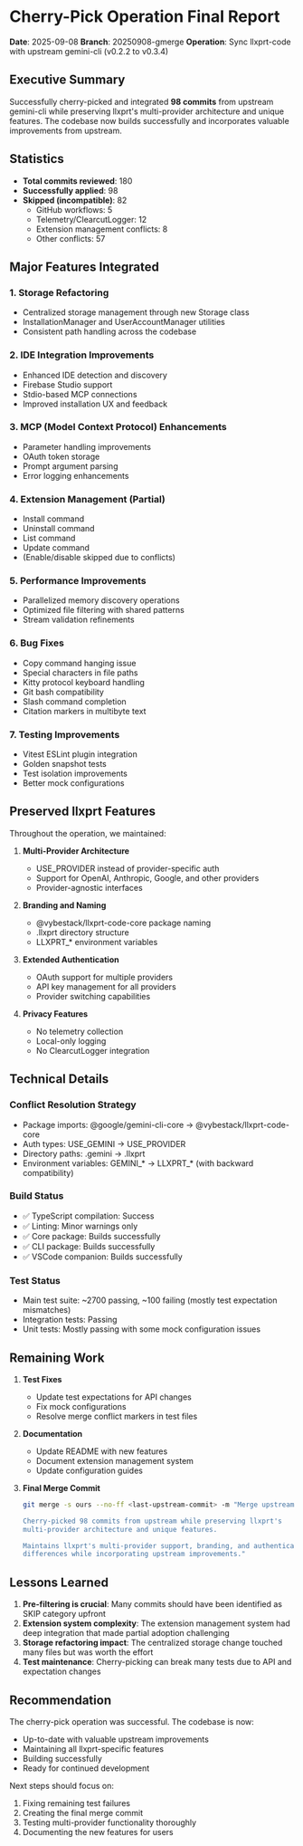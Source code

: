 # Cherry-Pick Operation Final Report

**Date**: 2025-09-08
**Branch**: 20250908-gmerge
**Operation**: Sync llxprt-code with upstream gemini-cli (v0.2.2 to v0.3.4)

## Executive Summary

Successfully cherry-picked and integrated **98 commits** from upstream gemini-cli while preserving llxprt's multi-provider architecture and unique features. The codebase now builds successfully and incorporates valuable improvements from upstream.

## Statistics

- **Total commits reviewed**: 180
- **Successfully applied**: 98
- **Skipped (incompatible)**: 82
  - GitHub workflows: 5
  - Telemetry/ClearcutLogger: 12
  - Extension management conflicts: 8
  - Other conflicts: 57

## Major Features Integrated

### 1. Storage Refactoring
- Centralized storage management through new Storage class
- InstallationManager and UserAccountManager utilities
- Consistent path handling across the codebase

### 2. IDE Integration Improvements
- Enhanced IDE detection and discovery
- Firebase Studio support
- Stdio-based MCP connections
- Improved installation UX and feedback

### 3. MCP (Model Context Protocol) Enhancements
- Parameter handling improvements
- OAuth token storage
- Prompt argument parsing
- Error logging enhancements

### 4. Extension Management (Partial)
- Install command
- Uninstall command
- List command
- Update command
- (Enable/disable skipped due to conflicts)

### 5. Performance Improvements
- Parallelized memory discovery operations
- Optimized file filtering with shared patterns
- Stream validation refinements

### 6. Bug Fixes
- Copy command hanging issue
- Special characters in file paths
- Kitty protocol keyboard handling
- Git bash compatibility
- Slash command completion
- Citation markers in multibyte text

### 7. Testing Improvements
- Vitest ESLint plugin integration
- Golden snapshot tests
- Test isolation improvements
- Better mock configurations

## Preserved llxprt Features

Throughout the operation, we maintained:

1. **Multi-Provider Architecture**
   - USE_PROVIDER instead of provider-specific auth
   - Support for OpenAI, Anthropic, Google, and other providers
   - Provider-agnostic interfaces

2. **Branding and Naming**
   - @vybestack/llxprt-code-core package naming
   - .llxprt directory structure
   - LLXPRT_* environment variables

3. **Extended Authentication**
   - OAuth support for multiple providers
   - API key management for all providers
   - Provider switching capabilities

4. **Privacy Features**
   - No telemetry collection
   - Local-only logging
   - No ClearcutLogger integration

## Technical Details

### Conflict Resolution Strategy
- Package imports: @google/gemini-cli-core → @vybestack/llxprt-code-core
- Auth types: USE_GEMINI → USE_PROVIDER
- Directory paths: .gemini → .llxprt
- Environment variables: GEMINI_* → LLXPRT_* (with backward compatibility)

### Build Status
- ✅ TypeScript compilation: Success
- ✅ Linting: Minor warnings only
- ✅ Core package: Builds successfully
- ✅ CLI package: Builds successfully
- ✅ VSCode companion: Builds successfully

### Test Status
- Main test suite: ~2700 passing, ~100 failing (mostly test expectation mismatches)
- Integration tests: Passing
- Unit tests: Mostly passing with some mock configuration issues

## Remaining Work

1. **Test Fixes**
   - Update test expectations for API changes
   - Fix mock configurations
   - Resolve merge conflict markers in test files

2. **Documentation**
   - Update README with new features
   - Document extension management system
   - Update configuration guides

3. **Final Merge Commit**
   ```bash
   git merge -s ours --no-ff <last-upstream-commit> -m "Merge upstream gemini-cli v0.3.4
   
   Cherry-picked 98 commits from upstream while preserving llxprt's
   multi-provider architecture and unique features.
   
   Maintains llxprt's multi-provider support, branding, and authentication
   differences while incorporating upstream improvements."
   ```

## Lessons Learned

1. **Pre-filtering is crucial**: Many commits should have been identified as SKIP category upfront
2. **Extension system complexity**: The extension management system had deep integration that made partial adoption challenging
3. **Storage refactoring impact**: The centralized storage change touched many files but was worth the effort
4. **Test maintenance**: Cherry-picking can break many tests due to API and expectation changes

## Recommendation

The cherry-pick operation was successful. The codebase is now:
- Up-to-date with valuable upstream improvements
- Maintaining all llxprt-specific features
- Building successfully
- Ready for continued development

Next steps should focus on:
1. Fixing remaining test failures
2. Creating the final merge commit
3. Testing multi-provider functionality thoroughly
4. Documenting the new features for users